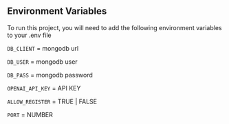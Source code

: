 ## Environment Variables

To run this project, you will need to add the following environment variables to your .env file

`DB_CLIENT` = mongodb url

`DB_USER` = mongodb user

`DB_PASS` = mongodb password

`OPENAI_API_KEY` = API KEY

`ALLOW_REGISTER` = TRUE | FALSE

`PORT` = NUMBER
